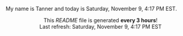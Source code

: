 My name is Tanner and today is Saturday, November 9, 4:17 PM EST.

<p align="center">This <i>README</i> file is generated <b>every 3 hours</b>!</br>Last refresh: Saturday, November 9, 4:17 PM EST<br /></p>
